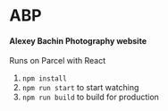 # ABP

#### Alexey Bachin Photography website

Runs on Parcel with React

1. `npm install`
2. `npm run start` to start watching
3. `npm run build` to build for production